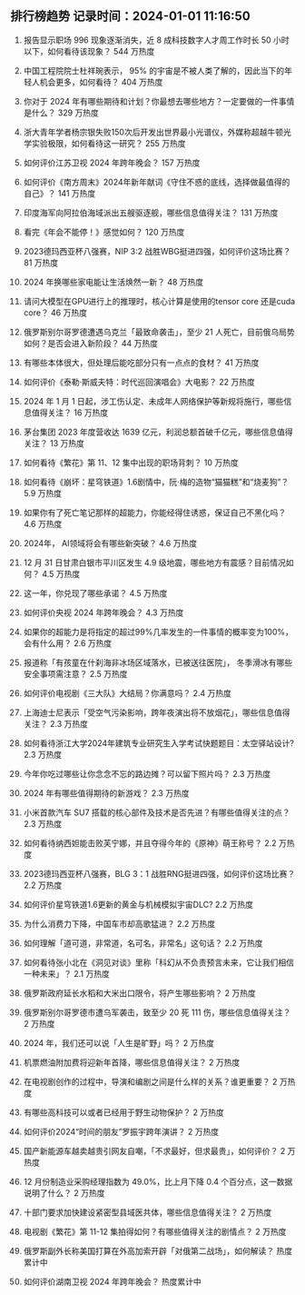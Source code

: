 
## 排行榜趋势 记录时间：2024-01-01 11:16:50
  
  1. 报告显示职场 996 现象逐渐消失，近 8 成科技数字人才周工作时长 50 小时以下，如何看待该现象？ 544 万热度
    
  2. 中国工程院院士杜祥琬表示， 95% 的宇宙是不被人类了解的，因此当下的年轻人机会更多，如何看待？ 404 万热度
    
  3. 你对于 2024 年有哪些期待和计划？你最想去哪些地方？一定要做的一件事情是什么？ 329 万热度
    
  4. 浙大青年学者杨宗银失败150次后开发出世界最小光谱仪，外媒称超越牛顿光学实验极限，如何看待这一研究？ 255 万热度
    
  5. 如何评价江苏卫视 2024 年跨年晚会？ 157 万热度
    
  6. 如何评价《南方周末》2024年新年献词《守住不惑的底线，选择做最值得的自己》？ 141 万热度
    
  7. 印度海军向阿拉伯海域派出五艘驱逐舰，哪些信息值得关注？ 131 万热度
    
  8. 看完《年会不能停！》感觉如何？ 120 万热度
    
  9. 2023德玛西亚杯八强赛，NIP 3:2 战胜WBG挺进四强，如何评价这场比赛？ 81 万热度
    
  10. 2024 年换哪些家电能让生活焕然一新？ 48 万热度
    
  11. 请问大模型在GPU进行上的推理时，核心计算是使用的tensor core 还是cuda core？ 46 万热度
    
  12. 俄罗斯别尔哥罗德遭遇乌克兰「最致命袭击」，至少 21 人死亡，目前俄乌局势如何？是否会进入新阶段？ 44 万热度
    
  13. 有哪些本体很大，但处理后能吃部分只有一点点的食材？ 41 万热度
    
  14. 如何评价《泰勒·斯威夫特：时代巡回演唱会》大电影？ 22 万热度
    
  15. 2024 年 1 月 1 日起，涉工伤认定、未成年人网络保护等新规将施行，哪些信息值得关注？ 16 万热度
    
  16. 茅台集团 2023 年度营收达 1639 亿元，利润总额首破千亿元，哪些信息值得关注？ 13 万热度
    
  17. 如何看待《繁花》第 11、12 集中出现的职场背刺？ 10 万热度
    
  18. 如何看待《崩坏：星穹铁道》1.6剧情中，阮·梅的造物“猫猫糕”和“烧麦狗”？ 5.9 万热度
    
  19. 如果你有了死亡笔记那样的超能力，你能经得住诱惑，保证自己不黑化吗？ 4.6 万热度
    
  20. 2024年， AI领域将会有哪些新突破？ 4.6 万热度
    
  21. 12 月 31 日甘肃白银市平川区发生 4.9 级地震，哪些地方有震感？目前情况如何？ 4.5 万热度
    
  22. 这一年，你兑现了哪些承诺？ 4.5 万热度
    
  23. 如何评价央视 2024 年跨年晚会？ 4.3 万热度
    
  24. 如果你的超能力是将指定的超过99%几率发生的一件事情的概率变为100%，会有什么用？ 2.6 万热度
    
  25. 报道称「有孩童在什刹海非冰场区域落水，已被送往医院」， 冬季滑冰有哪些安全事项需注意？ 2.5 万热度
    
  26. 如何评价电视剧《三大队》大结局？你满意吗？ 2.4 万热度
    
  27. 上海迪士尼表示「受空气污染影响，跨年夜演出将不放烟花」，哪些信息值得关注？ 2.3 万热度
    
  28. 如何看待浙江大学2024年建筑专业研究生入学考试快题题目：太空驿站设计? 2.3 万热度
    
  29. 今年你吃过哪些让你念念不忘的路边摊？可以留下照片吗？ 2.3 万热度
    
  30. 2024 年有哪些值得期待的新游戏？ 2.3 万热度
    
  31. 小米首款汽车 SU7 搭载的核心部件及技术是否先进？有哪些值得关注的点？ 2.3 万热度
    
  32. 如何看待纳西妲能击败芙宁娜，并且夺得今年的《原神》萌王称号？ 2.2 万热度
    
  33. 2023德玛西亚杯八强赛，BLG 3：1 战胜RNG挺进四强，如何评价这场比赛？ 2.2 万热度
    
  34. 如何评价星穹铁道1.6更新的黄金与机械模拟宇宙DLC? 2.2 万热度
    
  35. 为什么消费力下降，中国车市却高歌猛进？ 2.2 万热度
    
  36. 如何理解「道可道，非常道，名可名，非常名」这句话？ 2.2 万热度
    
  37. 如何看待张小北在《洞见对谈》里称「科幻从不负责预言未来，它让我们相信一种未来」？ 2.1 万热度
    
  38. 俄罗斯政府延长水稻和大米出口限令，将产生哪些影响？ 2 万热度
    
  39. 俄罗斯别尔哥罗德市遭乌军袭击，致至少 20 死 111 伤，哪些信息值得关注？ 2 万热度
    
  40. 2024 年，我们还可以说「人生是旷野」吗？ 2 万热度
    
  41. 机票燃油附加费将迎新年首降，哪些信息值得关注？ 2 万热度
    
  42. 在电视剧创作的过程中，导演和编剧之间是什么样的关系？谁更重要？ 2 万热度
    
  43. 有哪些高科技可以或者已经用于野生动物保护？ 2 万热度
    
  44. 如何评价2024“时间的朋友”罗振宇跨年演讲？ 2 万热度
    
  45. 国产新能源车越卖越贵引网友自嘲，「不求最好，但求最贵」，如何评价？ 2 万热度
    
  46. 12 月份制造业采购经理指数为 49.0%，比上月下降 0.4 个百分点，这一数据说明了什么？ 2 万热度
    
  47. 十部门要求加快建设紧密型县域医共体，哪些信息值得关注？ 2 万热度
    
  48. 电视剧《繁花》第 11-12 集拍得如何？有哪些值得关注的剧情点？ 2 万热度
    
  49. 俄罗斯副外长称美国打算在外高加索开辟「对俄第二战场」，如何解读？ 热度累计中
    
  50. 如何评价湖南卫视 2024 年跨年晚会？ 热度累计中
    